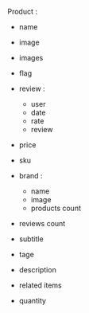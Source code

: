 Product :
- name 
- image 
- images
- flag
- review :
    - user
    - date 
    - rate 
    - review
- price
- sku
- brand :
    - name
    - image
    - products count

- reviews count
- subtitle
- tage
- description
- related items
- quantity


